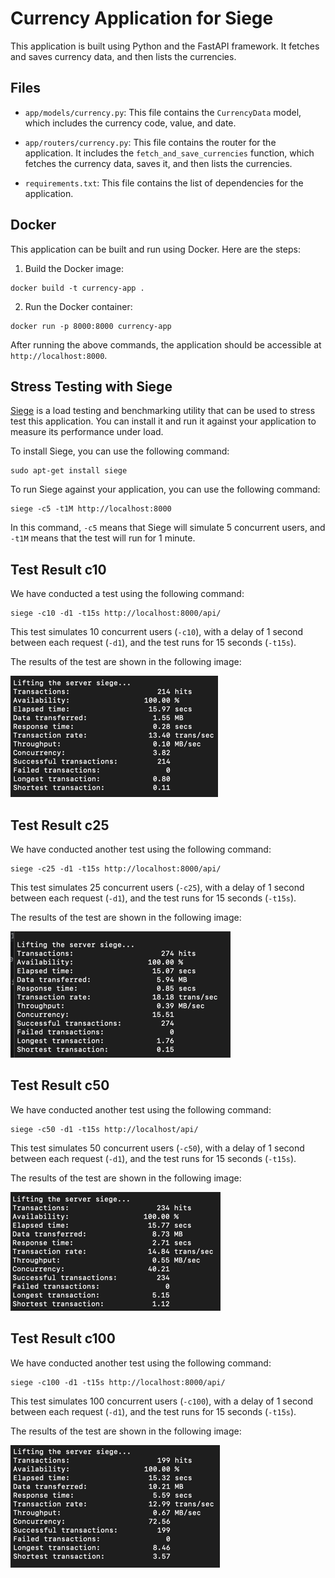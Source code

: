 # Currency Application for Siege

This application is built using Python and the FastAPI framework. It fetches and saves currency data, and then lists the currencies.

## Files

- `app/models/currency.py`: This file contains the `CurrencyData` model, which includes the currency code, value, and date.

- `app/routers/currency.py`: This file contains the router for the application. It includes the `fetch_and_save_currencies` function, which fetches the currency data, saves it, and then lists the currencies.

- `requirements.txt`: This file contains the list of dependencies for the application.

## Docker

This application can be built and run using Docker. Here are the steps:

1. Build the Docker image:

```
docker build -t currency-app .
```

2. Run the Docker container:

```
docker run -p 8000:8000 currency-app
```

After running the above commands, the application should be accessible at `http://localhost:8000`.

## Stress Testing with Siege

[Siege](https://www.joedog.org/siege-home/) is a load testing and benchmarking utility that can be used to stress test this application. You can install it and run it against your application to measure its performance under load.

To install Siege, you can use the following command:

```
sudo apt-get install siege
```

To run Siege against your application, you can use the following command:

```
siege -c5 -t1M http://localhost:8000
```

In this command, `-c5` means that Siege will simulate 5 concurrent users, and `-t1M` means that the test will run for 1 minute.

## Test Result c10

We have conducted a test using the following command:

```
siege -c10 -d1 -t15s http://localhost:8000/api/
```

This test simulates 10 concurrent users (`-c10`), with a delay of 1 second between each request (`-d1`), and the test runs for 15 seconds (`-t15s`).

The results of the test are shown in the following image:

![Test Result](test_results/c10.png)

## Test Result c25

We have conducted another test using the following command:

```
siege -c25 -d1 -t15s http://localhost:8000/api/
```

This test simulates 25 concurrent users (`-c25`), with a delay of 1 second between each request (`-d1`), and the test runs for 15 seconds (`-t15s`).

The results of the test are shown in the following image:

![Next Test Result](test_results/c25.png)

## Test Result c50

We have conducted another test using the following command:

```
siege -c50 -d1 -t15s http://localhost/api/
```

This test simulates 50 concurrent users (`-c50`), with a delay of 1 second between each request (`-d1`), and the test runs for 15 seconds (`-t15s`).

The results of the test are shown in the following image:

![Next Test Result](test_results/c50.png)

## Test Result c100

We have conducted another test using the following command:

```
siege -c100 -d1 -t15s http://localhost:8000/api/
```

This test simulates 100 concurrent users (`-c100`), with a delay of 1 second between each request (`-d1`), and the test runs for 15 seconds (`-t15s`).

The results of the test are shown in the following image:

![Next Test Result](test_results/c100.png)